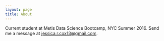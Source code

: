 ```yaml
---
layout: page
title: About
---
```


Current student at Metis Data Science Bootcamp, NYC Summer 2016.  Send me a message at jessica.r.cox13@gmail.com.
